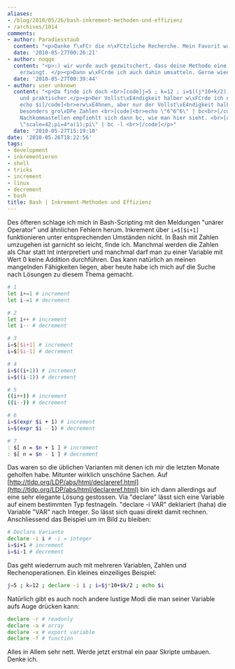 ```yaml
---
aliases:
- /blog/2010/05/26/bash-inkrement-methoden-und-effizienz
- /archives/1014
comments:
- author: Paradiesstaub
  content: "<p>Danke f\xFCr die n\xFCtzliche Recherche. Mein Favorit war bisher ((i++)).</p>"
  date: '2010-05-27T00:26:21'
- author: noqqe
  content: "<p>:) wir wurde auch gezwitschert, dass deine Methode eine Integer-Variable
    erzwingt. </p><p>Dann w\xFCrde ich auch dahin umsatteln. Gerne wieder.</p>"
  date: '2010-05-27T00:39:44'
- author: user unknown
  content: "<p>Da finde ich doch <br>[code]j=5 ; k=12 ; i=$((j*10+k/2)); echo $i<br>[/code]<br>k\xFCrzer
    und praktischer.</p><p>Der Vollst\xE4ndigkeit halber w\xFCrde ich noch [code]<br>((i+=1));
    echo $i[/code]<br>erw\xE4hnen, aber nur der Vollst\xE4ndigkeit halber. </p><p>F\xFCr
    besonders gro\xDFe Zahlen <br>[code]<br>echo \"6^6^6\" | bc<br>[/code]<br>und
    Nachkommastellen empfiehlt sich dann bc, wie man hier sieht. <br>[code]<br>echo
    \"scale=42;pi=4*a(1);pi\" | bc -l <br>[/code]</p>"
  date: '2010-05-27T15:19:10'
date: '2010-05-26T18:22:56'
tags:
- development
- inkrementieren
- shell
- tricks
- increment
- linux
- decrement
- bash
title: Bash | Inkrement-Methoden und Effizienz
---
```


Des öfteren schlage ich mich in Bash-Scripting mit den Meldungen "unärer
Operator" und ähnlichen Fehlern herum. Inkrement über `i=$[$i+1]`
funktionieren unter entsprechenden Umständen nicht. In Bash mit Zahlen
umzugehen ist garnicht so leicht, finde ich. Manchmal werden die Zahlen als
Char statt Int interpretiert und manchmal darf man zu einer Variable mit
Wert 0 keine Addition durchführen. Das kann natürlich an meinen mangelnden
Fähigkeiten liegen, aber heute habe ich mich auf die Suche nach Lösungen zu
diesem Thema gemacht.

``` bash
# 1
let i+=1 # increment
let i-=1 # decrement
```

``` bash
# 2
let i++ # increment
let i-- # decrement
```

``` bash
# 3
i=$[$i+1] # increment
i=$[$i-1] # decrement
```

``` bash
# 4
i=$((i+1)) # increment
i=$((i-1)) # decrement
```

``` bash
# 5
((i++)) # increment
((i--)) # decrement
```

``` bash
# 6
i=$(expr $i + 1) # increment
i=$(expr $i - 1) # decrement
```

``` bash
# 7
: $[ n = $n + 1 ] # increment
: $[ n = $n - 1 ] # decrement
```

Das waren so die üblichen Varianten mit denen ich mir die letzten Monate
geholfen habe. Mitunter wirklich unschöne Sachen. Auf
[http://tldp.org/LDP/abs/html/declareref.html](http://tldp.org/LDP/abs/html/declareref.html)
bin ich dann allerdings auf eine sehr elegante Lösung gestossen. Via
"declare" lässt sich eine Variable auf einem bestimmten Typ festnageln.
"declare -i VAR" deklariert (haha) die Variable "VAR" nach Integer. So
lässt sich quasi direkt damit rechnen. Anschliessend das Beispiel um im
Bild zu bleiben:

``` bash
# Declare Variante
declare -i i # -i = integer
i=$i+1 # increment
i=$i-1 # decrement
```

Das geht wiederrum auch mit mehreren Variablen, Zahlen und
Rechenoperationen. Ein kleines einzeiliges Beispiel:

``` bash
j=5 ; k=12 ; declare -i i ; i=$j*10+$k/2 ; echo $i
```

Natürlich gibt es auch noch andere lustige Modi die man seiner Variable
aufs Auge drücken kann:

``` bash
declare -r # readonly
declare -a # array
declare -x # export variable
declare -f # function
```

Alles in Allem sehr nett. Werde jetzt erstmal ein paar Skripte umbauen.
Denke ich.